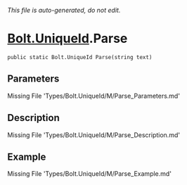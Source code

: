 *This file is auto-generated, do not edit.*

# [Bolt.UniqueId](Types/Bolt.UniqueId.md).Parse
`public static Bolt.UniqueId Parse(string text)`
## Parameters
Missing File 'Types/Bolt.UniqueId/M/Parse_Parameters.md'
## Description
Missing File 'Types/Bolt.UniqueId/M/Parse_Description.md'
## Example
Missing File 'Types/Bolt.UniqueId/M/Parse_Example.md'
